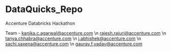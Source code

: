 # DataQuicks_Repo
Accenture Databricks Hackathon



Team - 
kanika.c.agarwal@accenture.com \n
rajesh.rajuri@accenture.com \n
tanya.chhabra@accenture.com \n
j.abhishek@accenture.com \n
sachi.saxena@accenture.com \n
gaurav.f.yadav@accenture.com
